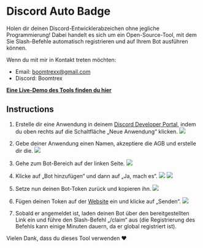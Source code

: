 # Discord Auto Badge

Holen dir deinen Discord-Entwicklerabzeichen ohne jegliche Programmierung! Dabei handelt es sich um ein Open-Source-Tool, mit dem Sie Slash-Befehle automatisch registrieren und auf Ihrem Bot ausführen können.

Wenn du mit mir in Kontakt treten möchten:

- Email: [boomtrexx@gmail.com](mailto:boomtrexx@gmail.com)
- Discord: Boomtrex

[**Eine Live-Demo des Tools finden du hier**](https://activedev.boomtrexx.io/)

## Instructions

1. Erstelle dir eine Anwendung in deinem [Discord Developer Portal](https://discord.com/developers/applications), indem du oben rechts auf die Schaltfläche „Neue Anwendung“ klicken.
   ![](https://i.imgur.com/atm10Q8.png)

3. Gebe deiner Anwendung einen Namen, akzeptiere die AGB und erstelle dir die.
   ![](https://i.imgur.com/rHpFh24.png)

4. Gehe zum Bot-Bereich auf der linken Seite.
   ![](https://i.imgur.com/sng9uY6.png)

6. Klicke auf „Bot hinzufügen“ und dann auf „Ja, mach es“.
   ![](https://i.imgur.com/gvU5FE7.png)
   ![](https://i.imgur.com/9YA9vDx.png)

7. Setze nun deinen Bot-Token zurück und kopieren ihn.
   ![](https://i.imgur.com/Ra8Xfi2.png)

8. Fügen deinen Token auf der [Website](https://activedev.boomtrex.io) ein und klicke auf „Senden“.
   ![](https://i.imgur.com/6HUkZvh.png)

9. Sobald er angemeldet ist, laden deinen Bot über den bereitgestellten Link ein und führe den Slash-Befehl „/claim“ aus (die Registrierung des Befehls kann einige Minuten dauern, da er global registriert ist).
    
Vielen Dank, dass du dieses Tool verwenden ❤️
